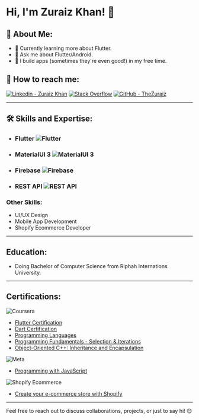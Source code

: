 # Hi, I'm Zuraiz Khan! 👋

## 🚀 About Me:
- 🌱 Currently learning more about Flutter.
- 💬 Ask me about Flutter/Android.
- 📱 I build apps (sometimes they're even good!) in my free time.

## 🔗 How to reach me: 
[![Linkedin - Zuraiz Khan](https://img.shields.io/badge/linkedin-0A66C2?style=for-the-badge&logo=linkedin&logoColor=white)](https://www.linkedin.com/in/thezuraiz/)
[![Stack Overflow](https://img.shields.io/badge/stackoverflow-0A66C2?style=for-the-badge&logo=stackoverflow&logoColor=white)](https://stackoverflow.com/users/22746182/zuraiz-khan)
[![GitHub - TheZuraiz](https://img.shields.io/badge/github-0A66C2?style=for-the-badge&logo=github&logoColor=white)](https://github.com/thezuraiz/)

---

## 🛠 Skills and Expertise:

- ### Flutter ![Flutter](https://s3.ap-south-1.amazonaws.com/stage.radixweb.com/what_is_flutter_716ae56937.jpg)
  
- ### MaterialUI 3 ![MaterialUI 3](https://delta-dev-software.fr/wp-content/uploads/2024/02/1_fEyeESs-HxVR7Zlr-fdlvw.png)
  
- ### Firebase ![Firebase](https://firebase.google.com/images/social.png)
  
- ### REST API ![REST API](https://www.univention.com/wp-content/uploads/2020/04/200416-rest-api.jpg)

### Other Skills:
- UI/UX Design
- Mobile App Development
- Shopify Ecommerce Developer

---

## Education:
- Doing Bachelor of Computer Science from Riphah Internations University.

---

## Certifications:
![Coursera](https://cdn.cookielaw.org/logos/3e5657ed-0ab7-410b-95c6-ac68153c5668/a5631904-c2e8-407c-8481-ac7ee7f58040/830d9fa8-2c14-45a7-8afa-abc4792137f2/coursera-logo-full-rgb.png)
- [Flutter Certification](https://www.coursera.org/account/accomplishments/verify/AWSA3BR2J5M6?utm_source=link&utm_medium=certificate&utm_content=cert_image&utm_campaign=sharing_cta&utm_product=course)
- [Dart Certification](https://www.coursera.org/account/accomplishments/verify/8EPW6URAFHMN?utm_source=link&utm_medium=certificate&utm_content=cert_image&utm_campaign=sharing_cta&utm_product=course)
- [Programming Languages](https://www.coursera.org/account/accomplishments/verify/YQ3N7RLTHMGV?utm_source=link&utm_medium=certificate&utm_content=cert_image&utm_campaign=sharing_cta&utm_product=course)
- [Programming Fundamentals - Selection & Iterations](https://www.coursera.org/account/accomplishments/verify/WQ6AQ9YWRJ5N?utm_source=link&utm_medium=certificate&utm_content=cert_image&utm_campaign=sharing_cta&utm_product=course)
- [Object-Oriented C++: Inheritance and Encapsulation](https://coursera.org/share/1f3cff300380bb3ac927311d930d2095)

![Meta](https://upload.wikimedia.org/wikipedia/commons/thumb/a/ab/Meta-Logo.png/2560px-Meta-Logo.png)

- [Programming with JavaScript](https://coursera.org/share/dd9b324837a12f561491c72c937f102e)

![Shopify Ecommerce](https://1000logos.net/wp-content/uploads/2020/08/Shopify-Logo.png)

- [Create your e-commerce store with Shopify](https://coursera.org/share/4e6301cb7322b6e264968af231661448)

  
---

Feel free to reach out to discuss collaborations, projects, or just to say hi! 😊
